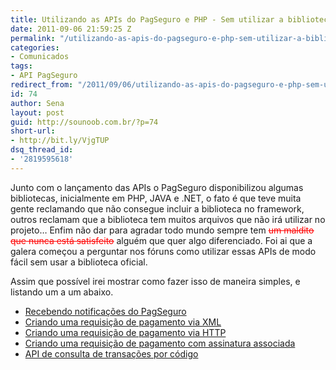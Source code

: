 ```yaml
---
title: Utilizando as APIs do PagSeguro e PHP - Sem utilizar a biblioteca oficial.
date: 2011-09-06 21:59:25 Z
permalink: "/utilizando-as-apis-do-pagseguro-e-php-sem-utilizar-a-biblioteca-oficial/"
categories:
- Comunicados
tags:
- API PagSeguro
redirect_from: "/2011/09/06/utilizando-as-apis-do-pagseguro-e-php-sem-utilizar-a-biblioteca-oficial/"
id: 74
author: Sena
layout: post
guid: http://sounoob.com.br/?p=74
short-url:
- http://bit.ly/VjgTUP
dsq_thread_id:
- '2819595618'
---
```


Junto com o lançamento das APIs o PagSeguro disponibilizou algumas bibliotecas, inicialmente em PHP, JAVA e .NET, o fato é que teve muita gente reclamando que não consegue incluir a biblioteca no framework, outros reclamam que a biblioteca tem muitos arquivos que não irá utilizar no projeto… Enfim não dar para agradar todo mundo sempre tem <span style="text-decoration: line-through; color: #ff0000;"><del>um maldito que nunca está satisfeito</del></span> alguém que quer algo diferenciado. Foi ai que a galera começou a perguntar nos fóruns como utilizar essas APIs de modo fácil sem usar a biblioteca oficial.<!--more-->

Assim que possível irei mostrar como fazer isso de maneira simples, e listando um a um abaixo.

  * [Recebendo notificações do PagSeguro](/recebendo-notificacoes-do-pagseguro-usando-php-sem-utilizar-a-biblioteca-oficial "Recebendo notificações do PagSeguro usando PHP - Sem utilizar a biblioteca oficial")
  * [Criando uma requisição de pagamento via XML](/criando-uma-requisicao-de-pagamento-do-pagseguro-via-xml-usando-php-sem-utilizar-a-biblioteca-oficial/ "Criando uma requisição de pagamento do PagSeguro via XML usando PHP – Sem utilizar a biblioteca oficial")
  * [Criando uma requisição de pagamento via HTTP](/criando-uma-requisicao-de-pagamento-do-pagseguro-via-parametros-http-usando-php-sem-utilizar-a-biblioteca-oficial/ "Criando uma requisição de pagamento do PagSeguro via parametros http usando PHP – Sem utilizar a biblioteca oficial")
  * [Criando uma requisição de pagamento com assinatura associada](/requisicao-de-pagamento-do-pagseguro-com-assinatura-associada-usando-php/ "Requisição de pagamento do PagSeguro com assinatura associada usando PHP")
  * [API de consulta de transações por código](/api-de-consulta-de-transacoes-por-codigo-usando-php-sem-utilizar-a-biblioteca-oficial/ "API de consulta de transações por código usando PHP – Sem utilizar a biblioteca oficial")